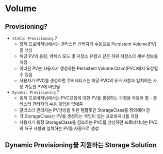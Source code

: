 # Volume


## Provisioning?
* `Static Provisioning` ?
  * 정적 프로비저닝에서는 클러스터 관리자가 수동으로 Persistent Volume(PV)을 생성
  * 해당 PV의 용량, 액세스 모드 및 저장소 유형과 같은 하위 저장소의 세부 정보를 지정
  * 이러한 PV는 사용자가 생성하는 Persistent Volume Claim(PVC)에서 요청될 수 있음
  * 사용자가 PVC를 생성하면 쿠버네티스는 해당 PVC의 요구 사항과 일치하는 사용 가능한 PV에 바인딩
* `Dynamic Provisioning` ?
  * 동적 프로비저닝에서는 PVC요청에 대한 PV를 생성하는 과정을 자동화 함 - 클러스터 관리자의 수동 개입을 없애줌
  * 클러스터 관리자는 PV생성을 위한 템플릿인 StorageClass를 정의해야 함
  * 각 StorageClass는 PV를 생성하는 책임이 있는 프로비저너를 지정
  * 사용자가 특정 StorageClass를 참조하는 PVC를 생성하면 프로비저너는 PVC의 요구 사항과 일치하는 PV를 자동으로 생성

## Dynamic Provisioning을 지원하는 Storage Solution